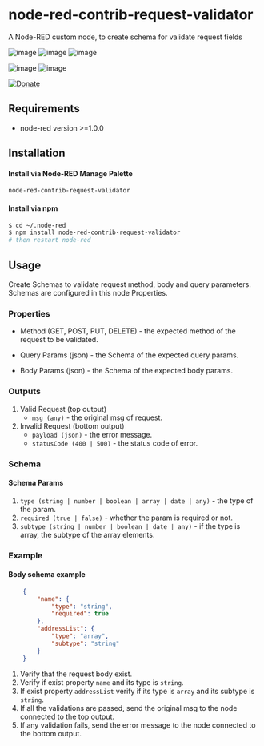 # node-red-contrib-request-validator
A Node-RED custom node, to create schema for validate request fields


![image](https://img.shields.io/npm/v/node-red-contrib-request-validator?logo=npm&style=for-the-badge)
![image](https://img.shields.io/node/v/node-red-contrib-request-validator?logo=node.js&style=for-the-badge)
![image](https://img.shields.io/npm/l/node-red-contrib-request-validator?style=for-the-badge)

![image](https://img.shields.io/badge/Node--Red-8F0000?style=for-the-badge&logo=nodered&logoColor=white)
![image](https://img.shields.io/badge/npm-CB3837?style=for-the-badge&logo=npm&logoColor=white)

[![Donate](https://img.shields.io/badge/Donate-PayPal-green.svg?style=for-the-badge)](https://www.paypal.com/donate/?hosted_button_id=FHSF5FES6S5UG)
## Requirements 
* node-red  version >=1.0.0

## Installation
#### Install via Node-RED Manage Palette
`node-red-contrib-request-validator`

#### Install via npm
```bash
$ cd ~/.node-red
$ npm install node-red-contrib-request-validator
# then restart node-red
```

## Usage

Create Schemas to validate request method, body and query parameters.
Schemas are configured in this node Properties. 

### Properties

- Method (GET, POST, PUT, DELETE) - the expected method of the request to be validated.

- Query Params (json) - the Schema of the expected query params.

- Body Params (json) - the Schema of the expected body params.

### Outputs

1. Valid Request (top output) 
    * `msg (any)` - the original msg of request.
2. Invalid Request (bottom output)
    * `payload (json)` - the error message.
    * `statusCode (400 | 500)` - the status code of error.


### Schema

#### Schema Params

1. `type (string | number | boolean | array | date | any)` - the type of the param.
1. `required (true | false)` - whether the param is required or not.
1. `subtype (string | number | boolean | date | any)` - if the type is array, the subtype of the array elements.

### Example

#### Body schema example

```json
    {
        "name": {
            "type": "string",
            "required": true
        },
        "addressList": {
            "type": "array",
            "subtype": "string"
        }
    }
```

1. Verify that the request body exist.
2. Verify if exist property `name` and its type is `string`.
3. If exist property `addressList` verify if its type is `array` and its subtype is `string`.
4. If all the validations are passed, send the original msg to the node connected to the top output.
5. If any validation fails, send the error message to the node connected to the bottom output.

